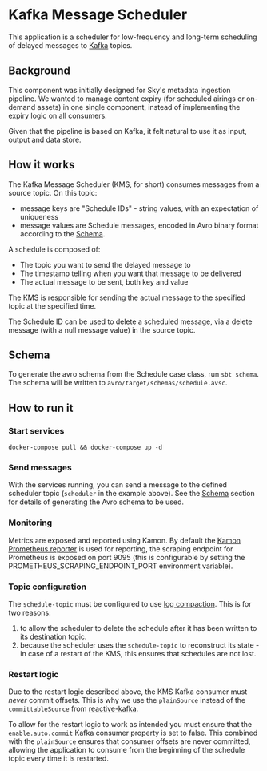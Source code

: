 # Kafka Message Scheduler

This application is a scheduler for low-frequency and long-term scheduling of
delayed messages to [Kafka](https://kafka.apache.org/) topics.

## Background

This component was initially designed for Sky's metadata ingestion pipeline.
We wanted to manage content expiry (for scheduled airings or on-demand assets)
in one single component, instead of implementing the expiry logic on all
consumers.

Given that the pipeline is based on Kafka, it felt natural to
use it as input, output and data store.

## How it works

The Kafka Message Scheduler (KMS, for short) consumes messages from a source topic.  On this topic:
-  message keys are "Schedule IDs" - string values, with an expectation of uniqueness
-  message values are Schedule messages, encoded in Avro binary format according to the [Schema](#schema).

A schedule is composed of:
- The topic you want to send the delayed message to
- The timestamp telling when you want that message to be delivered
- The actual message to be sent, both key and value

The KMS is responsible for sending the actual message to the specified topic at the specified time.

The Schedule ID can be used to delete a scheduled message, via a delete message (with a null message value)
in the source topic.

## Schema

To generate the avro schema from the Schedule case class, run `sbt schema`. The schema will be written to
`avro/target/schemas/schedule.avsc`.

## How to run it

### Start services

`docker-compose pull && docker-compose up -d`

### Send messages

With the services running, you can send a message to the defined scheduler topic (`scheduler` in the example
above). See the [Schema](#schema) section for details of generating the Avro schema to be used.

### Monitoring

Metrics are exposed and reported using Kamon. By default the [Kamon Prometheus reporter](http://kamon.io/documentation/1.x/reporters/prometheus/)
is used for reporting, the scraping endpoint for Prometheus is exposed on port 9095 (this is configurable by setting
the PROMETHEUS_SCRAPING_ENDPOINT_PORT environment variable).

### Topic configuration

The `schedule-topic` must be configured to use [log compaction](https://kafka.apache.org/documentation/#compaction). 
This is for two reasons:
1.  to allow the scheduler to delete the schedule after it has been written to its destination topic.
2.  because the scheduler uses the `schedule-topic` to reconstruct its state - in case of a restart of the
    KMS, this ensures that schedules are not lost.
    
### Restart logic

Due to the restart logic described above, the KMS Kafka consumer must *never* commit offsets. This is why we use the 
`plainSource` instead of the `committableSource` from [reactive-kafka](https://github.com/akka/reactive-kafka). 

To allow for the restart logic to work as intended you must ensure that the `enable.auto.commit` Kafka consumer property is 
set to false. This combined with the `plainSource` ensures that consumer offsets are never committed, allowing the 
application to consume from the beginning of the schedule topic every time it is restarted. 
